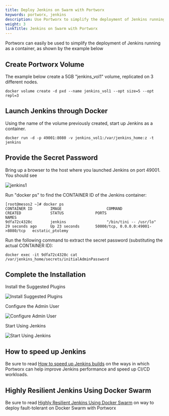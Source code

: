 ```yaml
---
title: Deploy Jenkins on Swarm with Portworx
keywords: portworx, jenkins
description: Use Portworx to simplify the deployment of Jenkins running as a container. Check out our example to see for yourself!
weight: 3
linkTitle: Jenkins on Swarm with Portworx
---
```


Portworx can easily be used to simplify the deployment of Jenkins running as a container, as shown by the example below

## Create Portworx Volume
The example below create a 5GB "jenkins_vol1" volume, replicated on 3 different nodes.

```text
docker volume create -d pxd --name jenkins_vol1 --opt size=5 --opt repl=3
```

## Launch Jenkins through Docker
Using the name of the volume previously created, start up Jenkins as a container.

```text
docker run -d -p 49001:8080 -v jenkins_vol1:/var/jenkins_home:z -t jenkins
```

## Provide the Secret Password
Bring up a browser to the host where you launched Jenkins on port 49001.
You should see

![jenkins1](/img/jenkins1.png)

Run "docker ps" to find the CONTAINER ID of the Jenkins container:

```text
[root@mesos2 ~]# docker ps
CONTAINER ID        IMAGE                    COMMAND                  CREATED             STATUS              PORTS                                NAMES
9dfa72c4328c        jenkins                  "/bin/tini -- /usr/lo"   29 seconds ago      Up 23 seconds       50000/tcp, 0.0.0.0:49001->8080/tcp   ecstatic_ptolemy
```

Run the following command to extract the secret password (substituting the actual CONTAINER ID):

```text
docker exec -it 9dfa72c4328c cat /var/jenkins_home/secrets/initialAdminPassword
```

## Complete the Installation

Install the Suggested Plugins

![Install Suggested Plugins](/img/jenkins2.png)

Configure the Admin User

![Configure Admin User](/img/jenkins3.png)

Start Using Jenkins

![Start Using Jenkins](/img/jenkins4.png)

## How to speed up Jenkins

Be sure to read [How to speed up Jenkins builds](https://portworx.com/speed-up-jenkins-builds/) on the ways in which Portworx can help improve Jenkins performance and speed up CI/CD workloads.  

## Highly Resilient Jenkins Using Docker Swarm

Be sure to read [Highly Resilient Jenkins Using Docker Swarm](https://portworx.com/jenkins-docker-swarm/) on way to deploy fault-tolerant on Docker Swarm with Portworx
